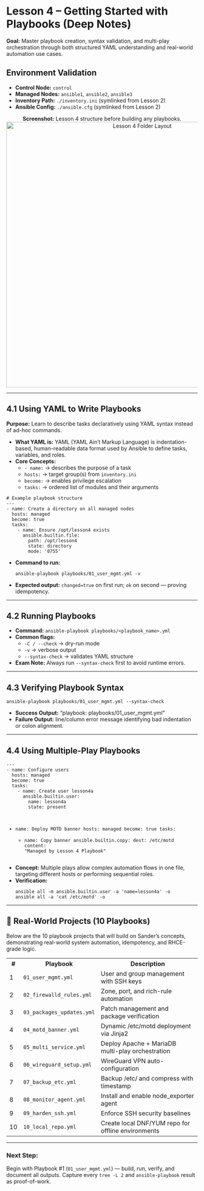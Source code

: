 <h1>Lesson 4 – Getting Started with Playbooks (Deep Notes)</h1>

<p><b>Goal:</b> Master playbook creation, syntax validation, and multi-play orchestration 
through both structured YAML understanding and real-world automation use cases.</p>

<h2>Environment Validation</h2>

<ul>
  <li><b>Control Node:</b> <code>control</code></li>
  <li><b>Managed Nodes:</b> <code>ansible1</code>, <code>ansible2</code>, <code>ansible3</code></li>
  <li><b>Inventory Path:</b> <code>./inventory.ini</code> (symlinked from Lesson 2)</li>
  <li><b>Ansible Config:</b> <code>./ansible.cfg</code> (symlinked from Lesson 2)</li>
</ul>

<p align="center">
  <b>Screenshot:</b> Lesson 4 structure before building any playbooks.
  <br>
  <img src="./screenshots/lesson4-structure-initial.PNG" alt="Lesson 4 Folder Layout" width="700"/>
</p>

<hr/>

<h2>4.1 Using YAML to Write Playbooks</h2>
<p><b>Purpose:</b> Learn to describe tasks declaratively using YAML syntax instead of ad-hoc commands.</p>

<ul>
  <li><b>What YAML is:</b> YAML (YAML Ain’t Markup Language) is indentation-based, human-readable data format used by Ansible to define tasks, variables, and roles.</li>
  <li><b>Core Concepts:</b> 
    <ul>
      <li><code>- name:</code> → describes the purpose of a task</li>
      <li><code>hosts:</code> → target group(s) from <code>inventory.ini</code></li>
      <li><code>become:</code> → enables privilege escalation</li>
      <li><code>tasks:</code> → ordered list of modules and their arguments</li>
    </ul>
  </li>
</ul>

<pre><code># Example playbook structure
---
- name: Create a directory on all managed nodes
  hosts: managed
  become: true
  tasks:
    - name: Ensure /opt/lesson4 exists
      ansible.builtin.file:
        path: /opt/lesson4
        state: directory
        mode: '0755'
</code></pre>

<ul>
  <li><b>Command to run:</b>
  <pre><code>ansible-playbook playbooks/01_user_mgmt.yml -v</code></pre></li>
  <li><b>Expected output:</b> 
  <code>changed=true</code> on first run; <code>ok</code> on second — proving idempotency.</li>
</ul>

---

<h2>4.2 Running Playbooks</h2>
<ul>
  <li><b>Command:</b> <code>ansible-playbook playbooks/&lt;playbook_name&gt;.yml</code></li>
  <li><b>Common flags:</b>
    <ul>
      <li><code>-C / --check</code> → dry-run mode</li>
      <li><code>-v</code> → verbose output</li>
      <li><code>--syntax-check</code> → validates YAML structure</li>
    </ul>
  </li>
  <li><b>Exam Note:</b> Always run <code>--syntax-check</code> first to avoid runtime errors.</li>
</ul>

---

<h2>4.3 Verifying Playbook Syntax</h2>
<pre><code>ansible-playbook playbooks/01_user_mgmt.yml --syntax-check
</code></pre>
<ul>
  <li><b>Success Output:</b> “playbook: playbooks/01_user_mgmt.yml”</li>
  <li><b>Failure Output:</b> line/column error message identifying bad indentation or colon alignment.</li>
</ul>

---

<h2>4.4 Using Multiple-Play Playbooks</h2>
<pre><code>---
- name: Configure users
  hosts: managed
  become: true
  tasks:
    - name: Create user lesson4a
      ansible.builtin.user:
        name: lesson4a
        state: present

- name: Deploy MOTD banner
  hosts: managed
  become: true
  tasks:
    - name: Copy banner
      ansible.builtin.copy:
        dest: /etc/motd
        content: "Managed by Lesson 4 Playbook"
</code></pre>

<ul>
  <li><b>Concept:</b> Multiple plays allow complex automation flows in one file, targeting different hosts or performing sequential roles.</li>
  <li><b>Verification:</b>
  <pre><code>ansible all -m ansible.builtin.user -a 'name=lesson4a' -o
ansible all -a 'cat /etc/motd' -o
</code></pre>
  </li>
</ul>

---

<h2>📘 Real-World Projects (10 Playbooks)</h2>

<p>Below are the 10 playbook projects that will build on Sander’s concepts, demonstrating real-world system automation, idempotency, and RHCE-grade logic.</p>

<table>
<tr><th>#</th><th>Playbook</th><th>Description</th></tr>
<tr><td>1</td><td><code>01_user_mgmt.yml</code></td><td>User and group management with SSH keys</td></tr>
<tr><td>2</td><td><code>02_firewalld_rules.yml</code></td><td>Zone, port, and rich-rule automation</td></tr>
<tr><td>3</td><td><code>03_packages_updates.yml</code></td><td>Patch management and package verification</td></tr>
<tr><td>4</td><td><code>04_motd_banner.yml</code></td><td>Dynamic /etc/motd deployment via Jinja2</td></tr>
<tr><td>5</td><td><code>05_multi_service.yml</code></td><td>Deploy Apache + MariaDB multi-play orchestration</td></tr>
<tr><td>6</td><td><code>06_wireguard_setup.yml</code></td><td>WireGuard VPN auto-configuration</td></tr>
<tr><td>7</td><td><code>07_backup_etc.yml</code></td><td>Backup /etc/ and compress with timestamp</td></tr>
<tr><td>8</td><td><code>08_monitor_agent.yml</code></td><td>Install and enable node_exporter agent</td></tr>
<tr><td>9</td><td><code>09_harden_ssh.yml</code></td><td>Enforce SSH security baselines</td></tr>
<tr><td>10</td><td><code>10_local_repo.yml</code></td><td>Create local DNF/YUM repo for offline environments</td></tr>
</table>

---

<h3>Next Step:</h3>
<p>Begin with Playbook #1 (<code>01_user_mgmt.yml</code>) — build, run, verify, and document all outputs. Capture every <code>tree -L 2</code> and <code>ansible-playbook</code> result as proof-of-work.</p>

